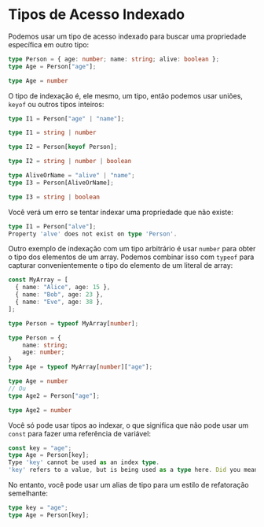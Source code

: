 # Tipos de Acesso Indexado

Podemos usar um tipo de acesso indexado para buscar uma propriedade específica em outro tipo:

```ts
type Person = { age: number; name: string; alive: boolean };
type Age = Person["age"];

type Age = number
```

O tipo de indexação é, ele mesmo, um tipo, então podemos usar uniões, `keyof` ou outros tipos inteiros:

```ts
type I1 = Person["age" | "name"];

type I1 = string | number

type I2 = Person[keyof Person];

type I2 = string | number | boolean

type AliveOrName = "alive" | "name";
type I3 = Person[AliveOrName];

type I3 = string | boolean
```

Você verá um erro se tentar indexar uma propriedade que não existe:

```ts
type I1 = Person["alve"];
Property 'alve' does not exist on type 'Person'.
```

Outro exemplo de indexação com um tipo arbitrário é usar `number` para obter o tipo dos elementos de um array. Podemos combinar isso com `typeof` para capturar convenientemente o tipo do elemento de um literal de array:

```ts
const MyArray = [
  { name: "Alice", age: 15 },
  { name: "Bob", age: 23 },
  { name: "Eve", age: 38 },
];

type Person = typeof MyArray[number];

type Person = {
    name: string;
    age: number;
}
type Age = typeof MyArray[number]["age"];

type Age = number
// Ou
type Age2 = Person["age"];

type Age2 = number
```

Você só pode usar tipos ao indexar, o que significa que não pode usar um `const` para fazer uma referência de variável:

```ts
const key = "age";
type Age = Person[key];
Type 'key' cannot be used as an index type.
'key' refers to a value, but is being used as a type here. Did you mean 'typeof key'?
```

No entanto, você pode usar um alias de tipo para um estilo de refatoração semelhante:

```ts
type key = "age";
type Age = Person[key];
```